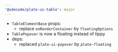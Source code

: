 ```yaml
---
'@udecode/plate-ui-table': major
---
```


- `TableElementBase` props:
  - replace `onRenderContainer` by `floatingOptions`
- `TablePopover` is now a floating instead of tippy
- deps:
  - replaced `plate-ui-popover` by `plate-floating`